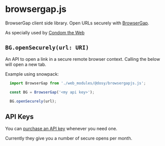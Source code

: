 # browsergap.js

BrowserGap client side library. Open URLs securely with [BrowserGap](https://browsergap.dosyago.com). 

As specially used by [Condom the Web](https://condom.quarantines.site)

## `BG.openSecurely(url: URI)`

An API to open a link in a secure remote browser context. Calling the below will open a new tab.

Example using snowpack:

```js
  import BrowserGap from './web_modules/@dosy/browsergapjs.js';

  const BG = BrowserGap('<my api key>');

  BG.openSecurely(url);
```

## API Keys

You can [purchase an API key](https://browsergap.dosyago.com) whenever you need one. 

Currently they give you a number of secure opens per month.
